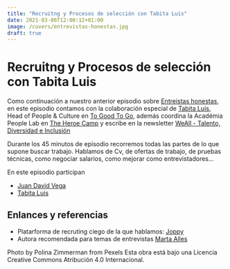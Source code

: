 ```yaml
---
title: "Recruitng y Procesos de selección con Tabita Luis"
date: 2021-03-06T12:00:12+01:00
image: /covers/entrevistas-honestas.jpg
draft: true
---
```


# Recruitng y Procesos de selección con Tabita Luis

Como continuación a nuestro anterior episodio sobre [Entreistas honestas](https://thebigbranchtheorypodcast.github.io/post/entreistas-honestas/), en este episodio contamos con la colaboración especial de [Tabita Luis](https://www.linkedin.com/in/tabitaluis/), Head of People & Culture en [To Good To Go](https://toogoodtogo.org/en), además coordina la Académia People Lab en [The Heroe Camp](https://theherocamp.com/people-culture-manager/) y escribe en la newsletter [WeAll - Talento, Diversidad e Inclusión](https://www.subscribepage.com/weallnuestramision)

Durante los  45 minutos de episodio recorremos todas las partes de lo que supone buscar trabajo. Hablamos de Cv, de ofertas de trabajo, de pruebas técnicas, como negociar salarios, como mejorar como entrevistadores...

En este episodio participan
- [Juan David Vega](https://twitter.com/juandvegarguez)
- [Tabita Luis](https://www.linkedin.com/in/tabitaluis/)

## Enlances y referencias

- Platarforma de recruting ciego de la que hablamos: [Joppy](https://joppy.me)
- Autora recomendada para temas de entrevistas [Marta Alles](https://es.wikipedia.org/wiki/Martha_Alles)



Photo by Polina Zimmerman from Pexels
Esta obra está bajo una Licencia Creative Commons Atribución 4.0 Internacional.
